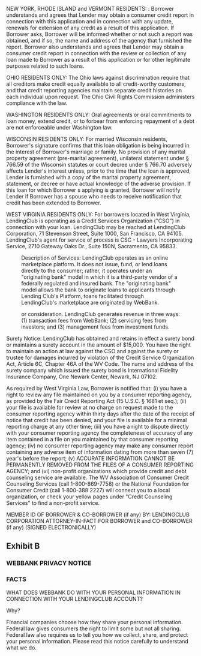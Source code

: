 <!-- PageHeader="This is a copy of an authoritative document" -->

NEW YORK, RHODE ISLAND and VERMONT RESIDENTS: : Borrower understands and agrees that Lender may obtain a consumer credit
report in connection with this application and in connection with any update, renewals for extension of any credit as a result of this
application. If Borrower asks, Borrower will be informed whether or not such a report was obtained, and if so, the name and address of the
agency that furnished the report. Borrower also understands and agrees that Lender may obtain a consumer credit report in connection with
the review or collection of any loan made to Borrower as a result of this application or for other legitimate purposes related to such loans.

OHIO RESIDENTS ONLY: The Ohio laws against discrimination require that all creditors make credit equally available to all credit-worthy
customers, and that credit reporting agencies maintain separate credit histories on each individual upon request. The Ohio Civil Rights
Commission administers compliance with the law.

WASHINGTON RESIDENTS ONLY: Oral agreements or oral commitments to loan money, extend credit, or to forbear from enforcing
repayment of a debt are not enforceable under Washington law.

WISCONSIN RESIDENTS ONLY: For married Wisconsin residents, Borrower's signature confirms that this loan obligation is being incurred
in the interest of Borrower's marriage or family. No provision of any marital property agreement (pre-marital agreement), unilateral statement
under § 766.59 of the Wisconsin statutes or court decree under § 766.70 adversely affects Lender's interest unless, prior to the time that
the loan is approved, Lender is furnished with a copy of the marital property agreement, statement, or decree or have actual knowledge of
the adverse provision. If this loan for which Borrower s applying is granted, Borrower will notify Lender if Borrower has a spouse who needs
to receive notification that credit has been extended to Borrower.

WEST VIRGINIA RESIDENTS ONLY: For borrowers located in West Virginia, LendingClub is operating as a Credit Services Organization
("CSO") in connection with your loan. LendingClub may be reached at LendingClub Corporation, 71 Stevenson Street, Suite 1000, San
Francisco, CA 94105. LendingClub's agent for service of process is CSC - Lawyers Incorporating Service, 2710 Gateway Oaks Dr., Suite
150N, Sacramento, CA 95833.


<figure>

Description of Services: LendingClub operates as an online marketplace platform. It does not issue, fund, or lend loans directly to the
consumer; rather, it operates under an "originating bank" model in which it is a third-party vendor of a federally regulated and insured bank.
The "originating bank" model allows the bank to originate loans to applicants through Lending Club's Platform, toans facilitated through
LendingClub's marketplace are originated by WebBank.

or consideration. LendingClub generates revenue in three ways: (1) transaction fees from WebBank; (2) servicing fees from investors; and
(3) management fees from investment funds.

</figure>


Surety Notice: LendingClub has obtained and retains in effect a surety bond or maintains a surety account in the amount of $15,000. You
have the right to maintain an action at law against the CSO and against the surety or trustee for damages incurred by violation of the Credit
Service Organization Act, Article 6C, Chapter 46A of the WV Code. The name and address of the surety company which issued the surety
bond is International Fidelity Insurance Company, One Newark Center, Newark, NJ 07102.

As required by West Virginia Law, Borrower is notified that: (i) you have a right to review any file maintained on you by a consumer reporting
agency, as provided by the Fair Credit Reporting Act (15 U.S.C. § 1681 et seq.); (ii) your file is available for review at no charge on request
made to the consumer reporting agency within thirty days after the date of the receipt of notice that credit has been denied, and your file is
available for a minimal reporting charge at any other time; (iii) you have a right to dispute directly with your consumer reporting agency the
completeness of accuracy of any item contained in a file on you maintained by that consumer reporting agency; (iv) no consumer reporting
agency may make any consumer report containing any adverse item of information dating from more than seven (7) year's before the report;
(v) ACCURATE INFORMATION CANNOT BE PERMANENTLY REMOVED FROM THE FILES OF A CONSUMER REPORTING AGENCY; and
(vi) non-profit organizations which provide credit and debt counseling service are available. The WV Association of Consumer Credit
Counseling Services (call 1-800-869-7758) or the National Foundation for Consumer Credit (call 1-800-388 2227) will connect you to a local
organization, or check your yellow pages under "Credit Counseling Services" to find a non-profit service.

MEMBER ID OF BORROWER & CO-BORROWER (if any)
BY: LENDINGCLUB CORPORATION
ATTORNEY-IN-FACT FOR BORROWER and CO-BORROWER (if any)
(SIGNED ELECTRONICALLY)


## Exhibit B


### WEBBANK PRIVACY NOTICE


### FACTS

WHAT DOES WEBBANK DO WITH YOUR PERSONAL INFORMATION IN CONNECTION WITH YOUR
LENDINGCLUB ACCOUNT?

Why?

Financial companies choose how they share your personal information. Federal law gives consumers the right to limit
some but not all sharing. Federal law also requires us to tell you how we collect, share, and protect your personal
information. Please read this notice carefully to understand what we do.

<!-- PageFooter="The authoritative document is maintained by LendingClub Corporation and this copy was created Oct 17 2018 01:53:29" -->
<!-- PageBreak -->


